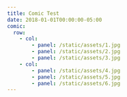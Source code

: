 ```yaml
---
title: Comic Test
date: 2018-01-01T00:00:00-05:00
comic:
  row:
    - col:
        - panel: /static/assets/1.jpg
        - panel: /static/assets/2.jpg
        - panel: /static/assets/3.jpg
    - col:
        - panel: /static/assets/4.jpg
        - panel: /static/assets/5.jpg
        - panel: /static/assets/6.jpg
---
```


